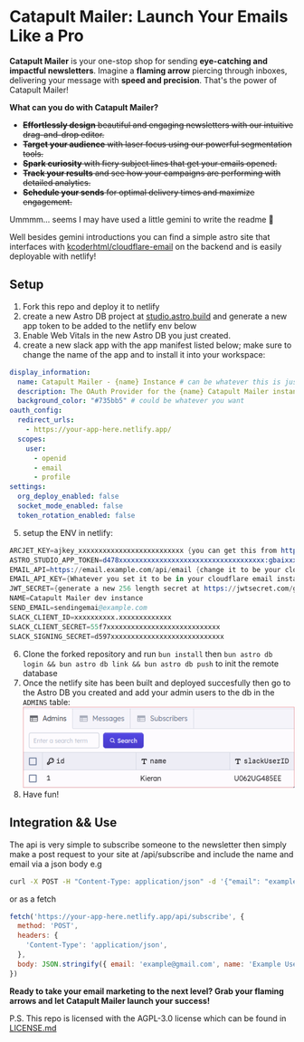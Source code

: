 # Catapult Mailer: Launch Your Emails Like a Pro 

**Catapult Mailer** is your one-stop shop for sending **eye-catching and impactful newsletters**.  Imagine a **flaming arrow** piercing through inboxes, delivering your message with **speed and precision**. That's the power of Catapult Mailer!

**What can you do with Catapult Mailer?**

 * ~~**Effortlessly design** beautiful and engaging newsletters with our intuitive drag-and-drop editor.~~
* ~~**Target your audience** with laser focus using our powerful segmentation tools.~~
* ~~**Spark curiosity** with fiery subject lines that get your emails opened.~~
* ~~**Track your results** and see how your campaigns are performing with detailed analytics.~~
* ~~**Schedule your sends** for optimal delivery times and maximize engagement.~~

Ummmm... seems I may have used a little gemini to write the readme :shushing_face:  

Well besides gemini introductions you can find a simple astro site that interfaces with [kcoderhtml/cloudflare-email](https://github.com/kcoderhtml/cloudflare-email) on the backend and is easily deployable with netlify!

## Setup
1. Fork this repo and deploy it to netlify
2. create a new Astro DB project at [studio.astro.build](https://studio.astro.build/) and generate a new app token to be added to the netlify env below
3. Enable Web Vitals in the new Astro DB you just created.
4. create a new slack app with the app manifest listed below; make sure to change the name of the app and to install it into your workspace:
```yaml
display_information:
  name: Catapult Mailer - {name} Instance # can be whatever this is just what I use
  description: The OAuth Provider for the {name} Catapult Mailer instance # same here
  background_color: "#735bb5" # could be whatever you want
oauth_config:
  redirect_urls:
    - https://your-app-here.netlify.app/
  scopes:
    user:
      - openid
      - email
      - profile
settings:
  org_deploy_enabled: false
  socket_mode_enabled: false
  token_rotation_enabled: false
```
5. setup the ENV in netlify:
```s
ARCJET_KEY=ajkey_xxxxxxxxxxxxxxxxxxxxxxxxxx {you can get this from https://arcjet.com/}
ASTRO_STUDIO_APP_TOKEN=d478xxxxxxxxxxxxxxxxxxxxxxxxxxxxxxxxxxxx:gbaixxxxxxxxxxxxxxxxxxxxxxxx:gbaixxxxxxxxxxxxxxxxxxxxxxxx {you can get this from your astro db project}
EMAIL_API=https://email.example.com/api/email {change it to be your cloudflare email instance but always add the /api/email on the end of your base domain}
EMAIL_API_KEY={Whatever you set it to be in your cloudflare email instance}
JWT_SECRET={generate a new 256 length secret at https://jwtsecret.com/generate or with `openssl rand -hex 256`}
NAME=Catapult Mailer dev instance
SEND_EMAIL=sendingemai@example.com
SLACK_CLIENT_ID=xxxxxxxxxx.xxxxxxxxxxxxx
SLACK_CLIENT_SECRET=55f7xxxxxxxxxxxxxxxxxxxxxxxxxxxx
SLACK_SIGNING_SECRET=d597xxxxxxxxxxxxxxxxxxxxxxxxxxxx
```
6. Clone the forked repository and run `bun install` then `bun astro db login && bun astro db link && bun astro db push` to init the remote database
7. Once the netlify site has been built and deployed succesfully then go to the Astro DB you created and add your admin users to the db in the `ADMINS` table:
![Screenshot of Astro DB ADMINS Table](/.github/images/admins-table.png)
8. Have fun!

## Integration && Use
The api is very simple to subscribe someone to the newsletter then simply make a post request to your site at /api/subscribe and include the name and email via a json body e.g
```sh
curl -X POST -H "Content-Type: application/json" -d '{"email": "example@gmail.com", "name": "Example User"}' https://your-app-here.netlify.app/
```
or as a fetch
```js
fetch('https://your-app-here.netlify.app/api/subscribe', {
  method: 'POST',
  headers: {
    'Content-Type': 'application/json',
  },
  body: JSON.stringify({ email: 'example@gmail.com', name: 'Example User' }),
})
```

**Ready to take your email marketing to the next level? Grab your flaming arrows and let Catapult Mailer launch your success!**

P.S. This repo is licensed with the AGPL-3.0 license which can be found in [LICENSE.md](/LICENSE.md)